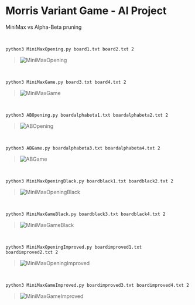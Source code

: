 # Morris Variant Game - AI Project

MiniMax vs Alpha-Beta pruning
<br>

<br>

````
python3 MiniMaxOpening.py board1.txt board2.txt 2
````
> ![MiniMaxOpening](https://github.com/justinegeo96/morris-game-variant-project/blob/master/sample%20output/MiniMaxOpening.png)
<br>

````
python3 MiniMaxGame.py board3.txt board4.txt 2
````
> ![MiniMaxGame](https://github.com/justinegeo96/morris-game-variant-project/blob/master/sample%20output/MiniMaxGame.png)
<br>

````
python3 ABOpening.py boardalphabeta1.txt boardalphabeta2.txt 2
````
> ![ABOpening](https://github.com/justinegeo96/morris-game-variant-project/blob/master/sample%20output/ABOpening.png)
<br>

````
python3 ABGame.py boardalphabeta3.txt boardalphabeta4.txt 2
````
> ![ABGame](https://github.com/justinegeo96/morris-game-variant-project/blob/master/sample%20output/ABGame.png)
<br>

````
python3 MiniMaxOpeningBlack.py boardblack1.txt boardblack2.txt 2
````
> ![MiniMaxOpeningBlack](https://github.com/justinegeo96/morris-game-variant-project/blob/master/sample%20output/MiniMaxOpeningBlack.png)
<br>

````
python3 MiniMaxGameBlack.py boardblack3.txt boardblack4.txt 2
````
> ![MiniMaxGameBlack](https://github.com/justinegeo96/morris-game-variant-project/blob/master/sample%20output/MiniMaxGameBlack.png)
<br>

````
python3 MiniMaxOpeningImproved.py boardimproved1.txt boardimproved2.txt 2
````
> ![MiniMaxOpeningImproved](https://github.com/justinegeo96/morris-game-variant-project/blob/master/sample%20output/MiniMaxOpeningImproved.png)
<br>

````
python3 MiniMaxGameImproved.py boardimproved3.txt boardimproved4.txt 2
````
> ![MiniMaxGameImproved](https://github.com/justinegeo96/morris-game-variant-project/blob/master/sample%20output/MiniMaxGameImproved.png)
<br>




